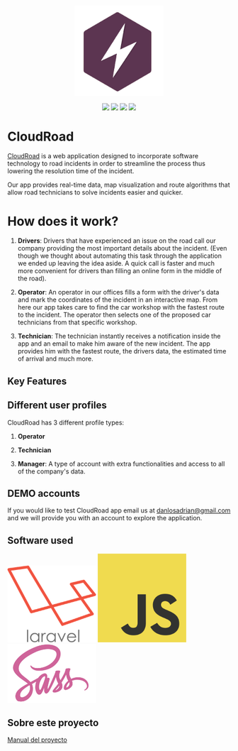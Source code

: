 <p align="center"><img src="https://raw.githubusercontent.com/AdrianDanlos/CloudRoad/master/public/images/onTheThunderWhite.png" width="200"></p>

<p align="center">
    <img src="https://img.shields.io/badge/Laravel-orange">
    <img src="https://img.shields.io/badge/JavaScript-f7df1e">
    <img src="https://img.shields.io/badge/-SASS-%23CF6499">
    <img src="https://img.shields.io/badge/License-MIT-green">
</p>

# CloudRoad
<p>
<a href="http://onthethunder.herokuapp.com/">CloudRoad</a> is a web application designed to incorporate software technology to road incidents in order to streamline the process thus lowering the resolution time of the incident.
    
Our app provides real-time data, map visualization and route algorithms that allow road technicians to solve incidents easier and quicker.
</p>

# How does it work?
  
1. **Drivers**: Drivers that have experienced an issue on the road call our company providing the most important details about the incident. (Even though we thought about automating this task through the application we ended up leaving the idea aside. A quick call is faster and much more convenient for drivers than filling an online form in the middle of the road).
    
2. **Operator**: An operator in our offices fills a form with the driver's data and mark the coordinates of the incident in an interactive map. From here our app takes care to find the car workshop with the fastest route to the incident. The operator then selects one of the proposed car technicians from that specific workshop.

3. **Technician**: The technician instantly receives a notification inside the app and an email to make him aware of the new incident. The app provides him with the fastest route, the drivers data, the estimated time of arrival and much more.





## Key Features 



## Different user profiles
CloudRoad has 3 different profile types:

1. **Operator** 
    
2. **Technician**

3. **Manager**: A type of account with extra functionalities and access to all of the company's data.


## DEMO accounts
If you would like to test CloudRoad app email us at <a href="mailto:danlosadrian@gmail.com/">danlosadrian@gmail.com</a> and we will provide you with an account to explore the application.

## Software used

<img src="https://raw.githubusercontent.com/AdrianDanlos/CloudRoad/master/public/images/laravel-logo.png" width="200">
<img src="https://raw.githubusercontent.com/AdrianDanlos/CloudRoad/master/public/images/js-logo.png" width="200">
<img src="https://raw.githubusercontent.com/AdrianDanlos/CloudRoad/master/public/images/sass-logo.jpg" width="200">

## Sobre este proyecto

[Manual del proyecto](https://github.com/OnTheThunder/CloudRoad/blob/master/01.-documentacion/Manual_OnTheThunder.pdf)
